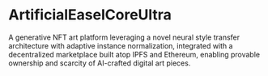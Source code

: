 # ArtificialEaselCoreUltra
A generative NFT art platform leveraging a novel neural style transfer architecture with adaptive instance normalization, integrated with a decentralized marketplace built atop IPFS and Ethereum, enabling provable ownership and scarcity of AI-crafted digital art pieces.
